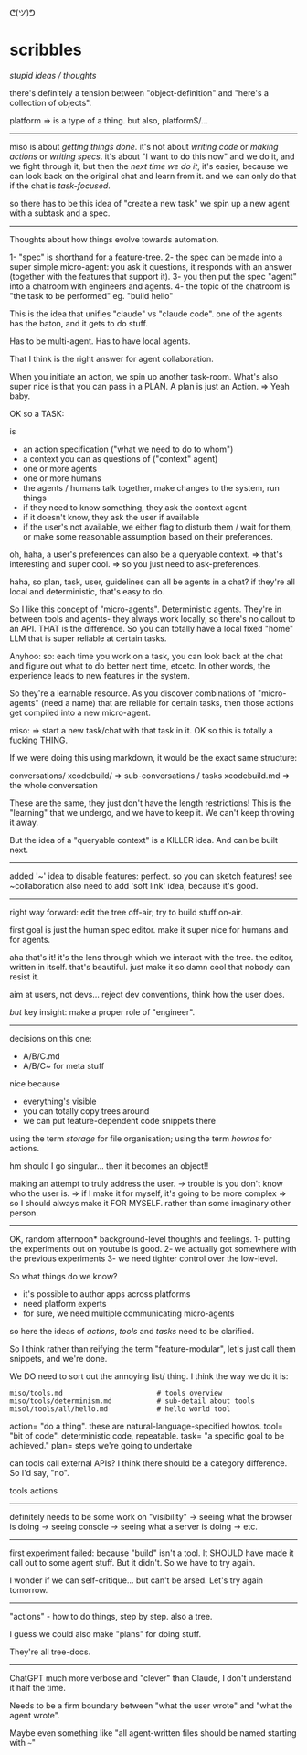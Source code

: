 ᕦ(ツ)ᕤ
# scribbles
*stupid ideas / thoughts*

there's definitely a tension between "object-definition" and "here's a collection of objects".

platform => is a type of a thing.
but also, platform$/...

--------------------------------------------------

miso is about *getting things done*.
it's not about *writing code* or *making actions* or *writing specs*.
it's about "I want to do this now"
and we do it, and we fight through it, but then the *next time we do it*, it's easier, because we can look back on the original chat and learn from it.
and we can only do that if the chat is *task-focused*.

so there has to be this idea of "create a new task"
we spin up a new agent with a subtask and a spec.

---------------------------------------------------

Thoughts about how things evolve towards automation.

1- "spec" is shorthand for a feature-tree.
2- the spec can be made into a super simple micro-agent: you ask it questions, it responds with an answer (together with the features that support it).
3- you then put the spec "agent" into a chatroom with engineers and agents.
4- the topic of the chatroom is "the task to be performed" eg. "build hello"

This is the idea that unifies "claude" vs "claude code".
one of the agents has the baton, and it gets to do stuff.

Has to be multi-agent.
Has to have local agents.

That I think is the right answer for agent collaboration.

When you initiate an action, we spin up another task-room.
What's also super nice is that you can pass in a PLAN.
A plan is just an Action. => Yeah baby.

OK so a TASK:

is 
- an action specification ("what we need to do to whom")
- a context you can as questions of ("context" agent)
- one or more agents
- one or more humans
- the agents / humans talk together, make changes to the system, run things
- if they need to know something, they ask the context agent
- if it doesn't know, they ask the user if available
- if the user's not available, we either flag to disturb them / wait for them, or make some reasonable assumption based on their preferences.

oh, haha, a user's preferences can also be a queryable context.
=> that's interesting and super cool.
=> so you just need to ask-preferences.

haha, so plan, task, user, guidelines can all be agents in a chat? 
if they're all local and deterministic, that's easy to do.

So I like this concept of "micro-agents". Deterministic agents. They're in between tools and agents- they always work locally, so there's no callout to an API. THAT is the difference. So you can totally have a local fixed "home" LLM that is super reliable at certain tasks.

Anyhoo: 
so:
each time you work on a task, you can look back at the chat and figure out what to do better next time, etcetc. In other words, the experience leads to new features in the system.

So they're a learnable resource.
As you discover combinations of "micro-agents" (need a name) that are reliable for certain tasks, then those actions get compiled into a new micro-agent.

miso: => start a new task/chat with that task in it.
OK so this is totally a fucking THING.

If we were doing this using markdown, it would be the exact same structure:

conversations/
    xcodebuild/         => sub-conversations / tasks
    xcodebuild.md       => the whole conversation

These are the same, they just don't have the length restrictions!
This is the "learning" that we undergo, and we have to keep it. We can't keep throwing it away.

But the idea of a "queryable context" is a KILLER idea.
And can be built next.


--------------------------

added '~' idea to disable features: perfect.
so you can sketch features! 
see ~collaboration
also need to add 'soft link' idea, because it's good.

--------------------------

right way forward:
edit the tree off-air; 
try to build stuff on-air.

first goal is just the human spec editor.
make it super nice for humans and for agents.

aha that's it! it's the lens through which we interact with the tree.
the editor, written in itself.
that's beautiful.
just make it so damn cool that nobody can resist it.

aim at users, not devs... reject dev conventions, think how the user does.

*but* key insight: make a proper role of "engineer".

--------------------------------------

decisions on this one:

- A/B/C.md 
- A/B/C~ for meta stuff

nice because
- everything's visible
- you can totally copy trees around
- we can put feature-dependent code snippets there

using the term *storage* for file organisation;
using the term *howtos* for actions.

hm should I go singular... then it becomes an object!!

making an attempt to truly address the user.
-> trouble is you don't know who the user is.
=> if I make it for myself, it's going to be more complex
=> so I should always make it FOR MYSELF. rather than some imaginary other person.






------------------------------------

OK, random afternoon* background-level thoughts and feelings.
1- putting the experiments out on youtube is good.
2- we actually got somewhere with the previous experiments
3- we need tighter control over the low-level.

So what things do we know?

- it's possible to author apps across platforms
- need platform experts
- for sure, we need multiple communicating micro-agents

so here the ideas of *actions*, *tools* and *tasks* need to be clarified.

So I think rather than reifying the term "feature-modular", let's just call them snippets, and we're done.

We DO need to sort out the annoying list/ thing. I think the way we do it is:

    miso/tools.md                       # tools overview
    miso/tools/determinism.md           # sub-detail about tools
    misol/tools/all/hello.md            # hello world tool

action= "do a thing". these are natural-language-specified howtos.
tool= "bit of code". deterministic code, repeatable.
task= "a specific goal to be achieved."
plan= steps we're going to undertake

can tools call external APIs?
I think there should be a category difference. So I'd say, "no".

tools
actions

----------------------------------

definitely needs to be some work on "visibility"
-> seeing what the browser is doing
-> seeing console
-> seeing what a server is doing
-> etc.

-----------------------------------

first experiment failed: because "build" isn't a tool.
It SHOULD have made it call out to some agent stuff.
But it didn't. So we have to try again.

I wonder if we can self-critique... but can't be arsed.
Let's try again tomorrow.

-----------------------------------

"actions" - how to do things, step by step.
also a tree.

I guess we could also make "plans" for doing stuff.

They're all tree-docs.

-------------------------------------

ChatGPT much more verbose and "clever" than Claude, I don't understand it half the time.

Needs to be a firm boundary between "what the user wrote" and "what the agent wrote".

Maybe even something like "all agent-written files should be named starting with `~`"





